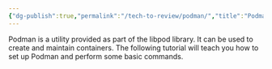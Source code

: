 ```yaml
---
{"dg-publish":true,"permalink":"/tech-to-review/podman/","title":"Podman","tags":["clippings"]}
---
```


Podman is a utility provided as part of the libpod library. It can be used to create and maintain containers. The following tutorial will teach you how to set up Podman and perform some basic commands.